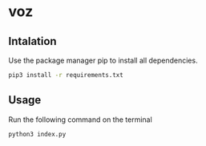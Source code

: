 # voz

## Intalation
Use the package manager pip to install all dependencies.

```bash
pip3 install -r requirements.txt
```

## Usage
Run the following command on the terminal

```bash
python3 index.py
```
